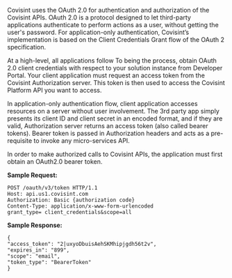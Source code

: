 Covisint uses the OAuth 2.0 for authentication and authorization of the Covisint APIs. OAuth 2.0 is a protocol designed to let third-party applications authenticate to perform actions as a user, without getting the user's password. For application-only authentication, Covisint’s implementation is based on the Client Credentials Grant flow of the OAuth 2 specification.

At a high-level, all applications follow To being the process, obtain OAuth 2.0 client credentials with respect to your solution instance from Developer Portal. Your client application must request an access token from the Covisint Authorization server. This token is then used to access the Covisint Platform API you want to access.

In application-only authentication flow, client application accesses resources on a server without user involvement. The 3rd party app simply presents its client ID and client secret in an encoded format, and if they are valid, Authorization server returns an access token (also called bearer tokens). Bearer token is passed in Authorization headers and acts as a pre-requisite to invoke any micro-services API.

In order to make authorized calls to Covisint APIs, the application must first obtain an OAuth2.0 bearer token.

**Sample Request:**
```
POST /oauth/v3/token HTTP/1.1
Host: api.us1.covisint.com
Authorization: Basic {authorization code}
Content-Type: application/x-www-form-urlencoded
grant_type= client_credentials&scope=all
```

**Sample Response:**
```
{
"access_token": "2|uxyoDbuisAehSKMhipjgdh56t2v",
"expires_in": "899",
"scope": "email",
"token_type": "BearerToken"
}
```